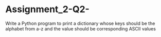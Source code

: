 # Assignment_2-Q2-
Write a Python program to print a dictionary whose keys should be the alphabet from a-z and the value should be corresponding ASCII values
